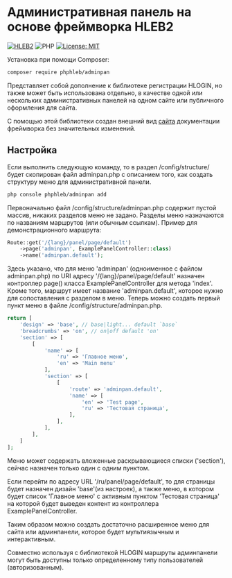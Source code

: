 # Административная панель на основе фреймворка HLEB2

[![HLEB2](https://img.shields.io/badge/HLEB-2-darkcyan)](https://github.com/phphleb/hleb) ![PHP](https://img.shields.io/badge/PHP-^8.2-blue) [![License: MIT](https://img.shields.io/badge/License-MIT%20(Free)-brightgreen.svg)](https://github.com/phphleb/hleb/blob/master/LICENSE)

Установка при помощи Composer:
```bash
composer require phphleb/adminpan
```

Представляет собой дополнение к библиотеке регистрации HLOGIN, но также может быть использована отдельно, в качестве одной или нескольких административных панелей на одном сайте или публичного оформления для сайта.

С помощью этой библиотеки создан внешний вид [сайта](https://hleb2framework.ru) документации фреймворка без значительных изменений.

Настройка
-----------------------------------

Если выполнить следующую команду, то в раздел /config/structure/ будет скопирован файл adminpan.php с описанием того, как создать структуру меню для административной панели.
```bash
php console phphleb/adminpan add
```
Первоначально файл /config/structure/adminpan.php содержит пустой массив, никаких разделов меню не задано.
Разделы меню назначаются по названиям маршрутов (или обычным ссылкам).
Пример для демонстрационного маршрута:

```php
Route::get('/{lang}/panel/page/default')
    ->page('adminpan', ExamplePanelController::class)
    ->name('adminpan.default');
```
Здесь указано, что для меню 'adminpan' (одноименное с файлом adminpan.php) по URI адресу '/{lang}/panel/page/default' назначен контроллер page() класса ExamplePanelController для метода 'index'.
Кроме того, маршрут имеет название 'adminpan.default', которое нужно для сопоставления с разделом в меню.
Теперь можно создать первый пункт меню в файле /config/structure/adminpan.php.

```php
return [
    'design' => 'base', // base|light... default `base`
    'breadcrumbs' => 'on', // on|off default 'on'
    'section' => [
        [
            'name' => [
                'ru' => 'Главное меню',
                'en' => 'Main menu'
            ],
            'section' => [
                [
                    'route' => 'adminpan.default',
                    'name' => [
                        'en' => 'Test page',
                        'ru' => 'Тестовая страница',
                    ],
                ],
            ],
        ],
    ]
];
```

Меню может содержать вложенные раскрывающиеся списки ('section'), сейчас назначен только один с одним пунктом.

Если перейти по адресу URL '/ru/panel/page/default', то для страницы будет назначен дизайн 'base'(из настроек), а также меню, в котором будет список 'Главное меню' c активным пунктом 'Тестовая страница' на которой будет выведен контент из контроллера ExamplePanelController.

Таким образом можно создать достаточно расширенное меню для сайта или админпанели, которое будет мультиязычным и интерактивным.

Совместно используя с библиотекой HLOGIN маршруты админпанели могут быть доступны только определенному типу пользователей (авторизованным).